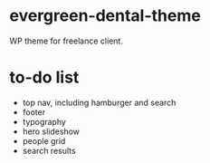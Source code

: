 # evergreen-dental-theme
WP theme for freelance client.

# to-do list
* top nav, including hamburger and search
* footer
* typography
* hero slideshow
* people grid
* search results
